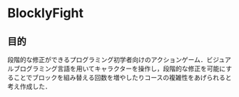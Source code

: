 # BlocklyFight
## 目的
段階的な修正ができるプログラミング初学者向けのアクションゲーム．ビジュアルブログラミング言語を用いてキャラクターを操作し，段階的な修正を可能にすることでブロックを組み替える回数を増やしたりコースの複雑性をあげられると考え作成した．
